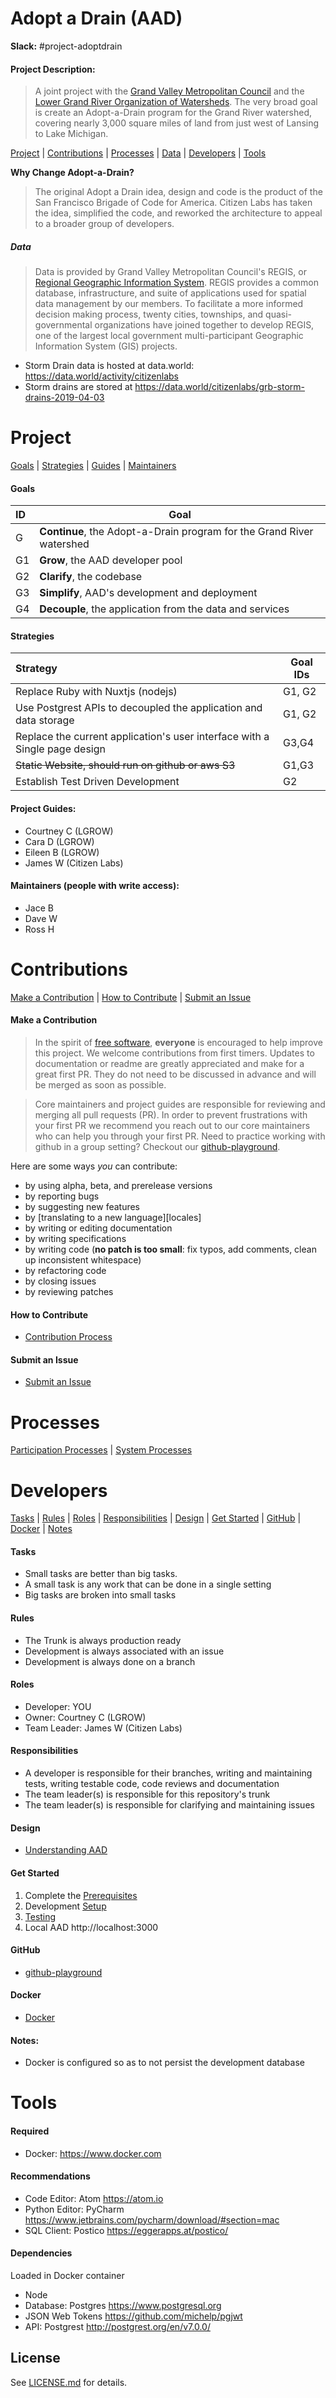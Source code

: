 # Adopt a Drain (AAD)

**Slack:** #project-adoptdrain

#### Project Description:

> A joint project with the [Grand Valley Metropolitan Council](http://www.gvmc.org) and the [Lower Grand River Organization of Watersheds](https://www.lgrow.org). The very broad goal is create an Adopt-a-Drain program for the Grand River watershed, covering nearly 3,000 square miles of land from just west of Lansing to Lake Michigan.

[Project](#project) | [Contributions](#contributions) | [Processes](PROCESSES.md#processes) | [Data](#data) | [Developers](#developers) |  [Tools](#tools)

**Why Change Adopt-a-Drain?**

> The original Adopt a Drain idea, design and code is the product of the San Francisco Brigade of Code for America. Citizen Labs has taken the idea, simplified the code, and reworked the architecture to appeal to a broader group of developers.

##### Data

> Data is provided by Grand Valley Metropolitan Council's REGIS, or [Regional Geographic Information System](http://www.gvmc.org/regis/index.shtml). REGIS provides a common database, infrastructure, and suite of applications used for spatial data management by our members.  To facilitate a more informed decision making process, twenty cities, townships, and quasi-governmental organizations have joined together to develop REGIS, one of the largest local government multi-participant Geographic Information System (GIS) projects.

* Storm Drain data is hosted at data.world: https://data.world/activity/citizenlabs
* Storm drains are stored at https://data.world/citizenlabs/grb-storm-drains-2019-04-03


# Project
[Goals](#goals) | [Strategies](#strategies) | [Guides](#project-guides) | [Maintainers](#maintainers)

#### Goals
| ID | Goal
| :------ | --------
| G   | **Continue**, the Adopt-a-Drain program for the Grand River watershed |
| G1  | **Grow**, the AAD developer pool  |
| G2  | **Clarify**, the codebase  |
| G3  | **Simplify**, AAD's development and deployment  |
| G4  | **Decouple**, the application from the data and services  |


#### Strategies   
| Strategy | Goal IDs
| :------ | --------
| Replace Ruby with Nuxtjs (nodejs) | G1, G2         
| Use Postgrest APIs to decoupled the application and data storage | G1, G2 |
| Replace the current application's user interface with a Single page design | G3,G4 |
| ~~Static Website, should run on github or aws S3~~  | G1,G3  |
| Establish Test Driven Development | G2 |

#### Project Guides:

* Courtney C (LGROW)
* Cara D (LGROW)
* Eileen B (LGROW)
* James W (Citizen Labs)

#### Maintainers (people with write access):

* Jace B
* Dave W
* Ross H

# Contributions

[Make a Contribution](#make-a-contribution) | [How to Contribute](#how-to-contribute) | [Submit an Issue](ISSUES.md)

#### Make a Contribution

> In the spirit of [free software][free-sw], **everyone** is encouraged to help
improve this project. We welcome contributions from first timers. Updates to documentation or readme are greatly appreciated and make for a great first PR. They do not need to be discussed in advance and will be merged as soon as possible.

> Core maintainers and project guides are responsible for reviewing and merging all pull requests (PR). In order to prevent frustrations with your first PR we recommend you reach out to our core maintainers who can help you through your first PR. Need to practice working with github in a group setting? Checkout our [github-playground](https://github.com/citizenlabsgr/open-lab).

[free-sw]: http://www.fsf.org/licensing/essays/free-sw.html

Here are some ways *you* can contribute:

* by using alpha, beta, and prerelease versions
* by reporting bugs
* by suggesting new features
* by [translating to a new language][locales]
* by writing or editing documentation
* by writing specifications
* by writing code (**no patch is too small**: fix typos, add comments, clean up
  inconsistent whitespace)
* by refactoring code
* by closing issues
* by reviewing patches

#### How to Contribute
* [Contribution Process](PROCESS.md#contribution-process)

#### Submit an Issue
  * [Submit an Issue](ISSUES.md)

# Processes

[Participation Processes](PROCESSES.md#participation-processes) | [System Processes](PROCESSES.md#system-processes)


# Developers
[Tasks](#tasks) | [Rules](#rules) | [Roles](#roles) | [Responsibilities](#Responsibilities) | [Design](#design) | [Get Started](STARTUP.md) | [GitHub](#github) | [Docker](#docker) | [Notes](#notes)

#### Tasks
* Small tasks are better than big tasks.
* A small task is any work that can be done in a single setting
* Big tasks are broken into small tasks

#### Rules
* The Trunk is always production ready
* Development is always associated with an issue
* Development is always done on a branch

#### Roles
* Developer: YOU
* Owner: Courtney C (LGROW)
* Team Leader: James W (Citizen Labs)

#### Responsibilities
* A developer is responsible for their branches, writing and maintaining tests, writing testable code, code reviews and documentation
* The team leader(s) is responsible for this repository's trunk
* The team leader(s) is responsible for clarifying and maintaining issues

#### Design
* [Understanding AAD](UNDERSTANDING-AAD.md)

#### Get Started
1. Complete the [Prerequisites](STARTUP.md#prerequisites)
1. Development [Setup](STARTUP.md#setup)
1. [Testing](TESTING.md)
1. Local AAD http://localhost:3000

#### GitHub
* [github-playground](https://github.com/citizenlabsgr/open-lab)

#### Docker
* [Docker](DOCKER.md)

#### Notes:
* Docker is configured so as to not persist the development database

# Tools

#### Required
* Docker: https://www.docker.com

#### Recommendations
* Code Editor: Atom https://atom.io
* Python Editor: PyCharm https://www.jetbrains.com/pycharm/download/#section=mac
* SQL Client: Postico https://eggerapps.at/postico/

#### Dependencies
Loaded in Docker container
* Node
* Database: Postgres https://www.postgresql.org
* JSON Web Tokens https://github.com/michelp/pgjwt
* API: Postgrest http://postgrest.org/en/v7.0.0/




## License
See [LICENSE.md](https://github.com/citizenlabsgr/adopt-a-drain-nuxtjs/blob/trunk/LICENSE) for details.

[license]: https://github.com/citizenlabsgr/openbudgetgr/blob/master/LICENSE
